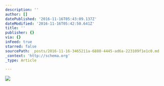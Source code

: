 ```yaml
---
description: ''
author: []
datePublished: '2016-11-16T05:43:09.137Z'
dateModified: '2016-11-16T05:42:50.641Z'
title: ''
publisher: {}
via: {}
inFeed: true
starred: false
sourcePath: _posts/2016-11-16-3465211a-6880-4445-ad6a-223109f1e1c0.md
_context: 'http://schema.org'
_type: Article

---
```

![](https://the-grid-user-content.s3-us-west-2.amazonaws.com/e09c4cfd-3844-4a52-a727-e8a170287c7e.jpg)